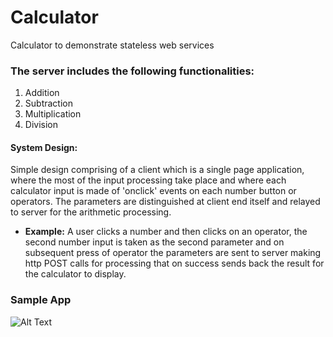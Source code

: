 # Calculator
Calculator to demonstrate stateless web services 

### The server includes the following functionalities: 
1. Addition 
2. Subtraction 
3. Multiplication 
4. Division 

#### System Design: 
Simple design comprising of a client which is a single page application, where the most of the input processing take place and where each calculator input is made of 'onclick' events on each number button or operators.
The parameters are distinguished at client end itself and relayed to server for the arithmetic processing.

* **Example:** A user clicks a number and then clicks on an operator, the second number input is taken as the second parameter and on subsequent press of operator the parameters are sent to server making http POST calls for processing that on success sends back the result for the calculator to display.

### Sample App
![Alt Text](https://github.com/nilamdeka23/Lab1-Cal/blob/master/cal.gif)
